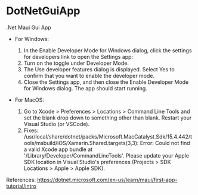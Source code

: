 # DotNetGuiApp
.Net Maui Gui App



- For Windows:
  1. In the Enable Developer Mode for Windows dialog, click the settings for developers link to open the Settings app:
  2. Turn on the toggle under Developer Mode.
  3. The Use developer features dialog is displayed. Select Yes to confirm that you want to enable the developer mode.
  4. Close the Settings app, and then close the Enable Developer Mode for Windows dialog. The app should start running.


- For MacOS:
  1. Go to Xcode > Preferences > Locations > Command Line Tools and set the blank drop down to something other than blank. Restart your Visual Studio (or VSCode).
  2. Fixes: /usr/local/share/dotnet/packs/Microsoft.MacCatalyst.Sdk/15.4.442/tools/msbuild/iOS/Xamarin.Shared.targets(3,3): Error: Could not find a valid Xcode app bundle at '/Library/Developer/CommandLineTools'. Please update your Apple SDK location in Visual Studio's preferences (Projects > SDK Locations > Apple > Apple SDK).


References:
https://dotnet.microsoft.com/en-us/learn/maui/first-app-tutorial/intro
